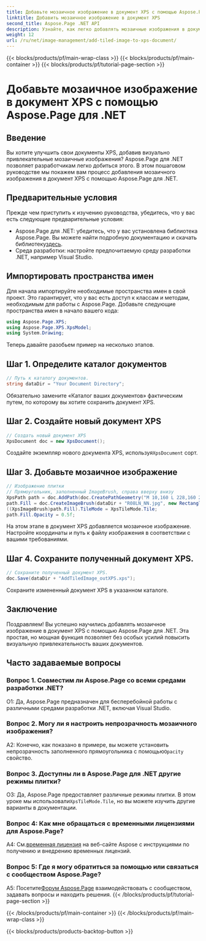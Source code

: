 ```yaml
---
title: Добавьте мозаичное изображение в документ XPS с помощью Aspose.Page для .NET
linktitle: Добавить мозаичное изображение в документ XPS
second_title: Aspose.Page .NET API
description: Узнайте, как легко добавлять мозаичные изображения в документы XPS с помощью Aspose.Page для .NET. Повышайте визуальную привлекательность и создавайте потрясающие документы.
weight: 12
url: /ru/net/image-management/add-tiled-image-to-xps-document/
---
```


{{< blocks/products/pf/main-wrap-class >}}
{{< blocks/products/pf/main-container >}}
{{< blocks/products/pf/tutorial-page-section >}}

# Добавьте мозаичное изображение в документ XPS с помощью Aspose.Page для .NET

## Введение

Вы хотите улучшить свои документы XPS, добавив визуально привлекательные мозаичные изображения? Aspose.Page для .NET позволяет разработчикам легко добиться этого. В этом пошаговом руководстве мы покажем вам процесс добавления мозаичного изображения в документ XPS с помощью Aspose.Page для .NET.

## Предварительные условия

Прежде чем приступить к изучению руководства, убедитесь, что у вас есть следующие предварительные условия:

-  Aspose.Page для .NET: убедитесь, что у вас установлена библиотека Aspose.Page. Вы можете найти подробную документацию и скачать библиотеку[здесь](https://reference.aspose.com/page/net/).
- Среда разработки: настройте предпочитаемую среду разработки .NET, например Visual Studio.

## Импортировать пространства имен

Для начала импортируйте необходимые пространства имен в свой проект. Это гарантирует, что у вас есть доступ к классам и методам, необходимым для работы с Aspose.Page. Добавьте следующие пространства имен в начало вашего кода:

```csharp
using Aspose.Page.XPS;
using Aspose.Page.XPS.XpsModel;
using System.Drawing;
```

Теперь давайте разобьем пример на несколько этапов.

## Шаг 1. Определите каталог документов

```csharp
// Путь к каталогу документов.
string dataDir = "Your Document Directory";
```

Обязательно замените «Каталог ваших документов» фактическим путем, по которому вы хотите сохранить документ XPS.

## Шаг 2. Создайте новый документ XPS

```csharp
// Создать новый документ XPS
XpsDocument doc = new XpsDocument();
```

 Создайте экземпляр нового документа XPS, используя`XpsDocument` сорт.

## Шаг 3. Добавьте мозаичное изображение

```csharp
// Изображение плитки
// Прямоугольник, заполненный ImageBrush, справа вверху внизу
XpsPath path = doc.AddPath(doc.CreatePathGeometry("M 10,160 L 228,160 228,305 10,305"));
path.Fill = doc.CreateImageBrush(dataDir + "R08LN_NN.jpg", new RectangleF(0f, 0f, 128f, 96f), new RectangleF(0f, 0f, 64f, 48f));
((XpsImageBrush)path.Fill).TileMode = XpsTileMode.Tile;
path.Fill.Opacity = 0.5f;
```

На этом этапе в документ XPS добавляется мозаичное изображение. Настройте координаты и путь к файлу изображения в соответствии с вашими требованиями.

## Шаг 4. Сохраните полученный документ XPS.

```csharp
// Сохраните полученный документ XPS.
doc.Save(dataDir + "AddTiledImage_outXPS.xps");
```

Сохраните измененный документ XPS в указанном каталоге.

## Заключение

Поздравляем! Вы успешно научились добавлять мозаичное изображение в документ XPS с помощью Aspose.Page для .NET. Эта простая, но мощная функция позволяет без особых усилий повысить визуальную привлекательность ваших документов.

## Часто задаваемые вопросы

### Вопрос 1. Совместим ли Aspose.Page со всеми средами разработки .NET?

О1: Да, Aspose.Page предназначен для бесперебойной работы с различными средами разработки .NET, включая Visual Studio.

### Вопрос 2. Могу ли я настроить непрозрачность мозаичного изображения?

A2: Конечно, как показано в примере, вы можете установить непрозрачность заполненного прямоугольника с помощью`Opacity` свойство.

### Вопрос 3. Доступны ли в Aspose.Page для .NET другие режимы плитки?

 О3: Да, Aspose.Page предоставляет различные режимы плитки. В этом уроке мы использовали`XpsTileMode.Tile`, но вы можете изучить другие варианты в документации.

### Вопрос 4: Как мне обращаться с временными лицензиями для Aspose.Page?

 А4: См.[временная лицензия](https://purchase.aspose.com/temporary-license/) на веб-сайте Aspose с инструкциями по получению и внедрению временных лицензий.

### Вопрос 5: Где я могу обратиться за помощью или связаться с сообществом Aspose.Page?

 A5: Посетите[Форум Aspose.Page](https://forum.aspose.com/c/page/39) взаимодействовать с сообществом, задавать вопросы и находить решения.
{{< /blocks/products/pf/tutorial-page-section >}}

{{< /blocks/products/pf/main-container >}}
{{< /blocks/products/pf/main-wrap-class >}}

{{< blocks/products/products-backtop-button >}}
